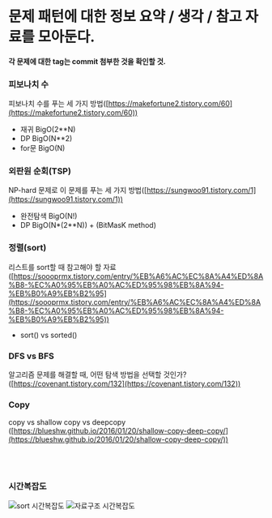 # 문제 패턴에 대한 정보 요약 / 생각 / 참고 자료를 모아둔다.
#### 각 문제에 대한 tag는 commit 첨부한 것을 확인할 것.

### 피보나치 수
피보나치 수를 푸는 세 가지 방법([https://makefortune2.tistory.com/60](https://makefortune2.tistory.com/60))  
+ 재귀 BigO(2**N)
+ DP BigO(N**2)
+ for문 BigO(N)

### 외판원 순회(TSP)
NP-hard 문제로 이 문제를 푸는 세 가지 방법([https://sungwoo91.tistory.com/1](https://sungwoo91.tistory.com/1))  
+ 완전탐색 BigO(N!)
+ DP BigO(N*(2**N)) + (BitMasK method)

### 정렬(sort)
리스트를 sort할 때 참고해야 할 자료([https://soooprmx.tistory.com/entry/%EB%A6%AC%EC%8A%A4%ED%8A%B8-%EC%A0%95%EB%A0%AC%ED%95%98%EB%8A%94-%EB%B0%A9%EB%B2%95](https://soooprmx.tistory.com/entry/%EB%A6%AC%EC%8A%A4%ED%8A%B8-%EC%A0%95%EB%A0%AC%ED%95%98%EB%8A%94-%EB%B0%A9%EB%B2%95))  
+ sort() vs sorted()

### DFS vs BFS
알고리즘 문제를 해결할 때, 어떤 탐색 방법을 선택할 것인가? ([https://covenant.tistory.com/132](https://covenant.tistory.com/132))

### Copy
copy vs shallow copy vs deepcopy ([https://blueshw.github.io/2016/01/20/shallow-copy-deep-copy/](https://blueshw.github.io/2016/01/20/shallow-copy-deep-copy/))

<br></br>

### 시간복잡도  

![sort 시간복잡도](https://user-images.githubusercontent.com/38692338/114449903-4cfd2380-9c10-11eb-98c1-9603f23e0695.jpg)
![자료구조 시간복잡도](https://user-images.githubusercontent.com/38692338/114449907-4e2e5080-9c10-11eb-8de0-96e4ad8083d7.jpg)
